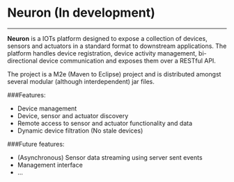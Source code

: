 # Neuron (In development)
-----------------------------------------------
**Neuron** is a IOTs platform designed to expose a collection of devices, sensors and actuators in a standard format to downstream applications. The platform handles device registration, device activity management, bi-directional device communication and exposes them over a RESTful API.

The project is a M2e (Maven to Eclipse) project and is distributed amongst several modular (although interdependent) jar files.

###Features:
* Device management
* Device, sensor and actuator discovery
* Remote access to sensor and actuator functionality and data
* Dynamic device filtration (No stale devices)

###Future features:
* (Asynchronous) Sensor data streaming using server sent events
* Management interface
* ...

